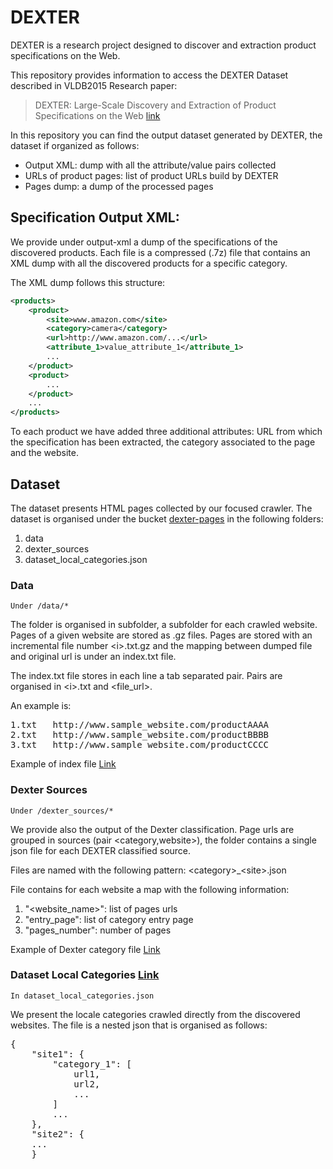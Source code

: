 # DEXTER

DEXTER is a research project designed to discover and extraction product specifications on the Web.

This repository provides information to access 
the DEXTER Dataset described in VLDB2015 Research 
paper:

> DEXTER: Large-Scale Discovery and Extraction 
of Product Specifications on the Web 
[link](http://www.vldb.org/pvldb/vol8/p2194-qiu.pdf)

In this repository you can find the output dataset generated by DEXTER, the dataset if organized as follows:
* Output XML: dump with all the attribute/value pairs collected
* URLs of product pages: list of product URLs build by DEXTER 
* Pages dump: a dump of the processed pages 


## Specification Output XML:

We provide under output-xml a dump of the specifications of the discovered products. Each file is a compressed (.7z) file that contains an XML dump with all the discovered products for a specific category.

The XML dump follows this structure:
```xml
<products>
	<product>
		<site>www.amazon.com</site>
		<category>camera</category>
		<url>http://www.amazon.com/...</url>
		<attribute_1>value_attribute_1</attribute_1>
		...
	</product>
	<product>
		...
	</product>
	...
</products>
``` 

To each product we have added three additional attributes: URL from which the specification has been extracted, the category associated to the page and the website.

## Dataset

The dataset presents HTML pages collected by our 
focused crawler. The dataset is organised under the bucket [dexter-pages](https://s3-eu-west-1.amazonaws.com/dexter-pages/) in the 
following folders:

1. data
2. dexter_sources
3. dataset\_local_categories.json

### Data
	Under /data/*
	
The folder is organised in subfolder, a subfolder for each crawled website. 
Pages of a given website are stored as .gz files. Pages are stored with an incremental file number \<i>.txt.gz and the mapping between dumped file and original url is under an index.txt file. 

The index.txt file stores in each line a tab separated pair. Pairs are organised in \<i>.txt and <file_url>.

An example is:
<pre>
1.txt 	http://www.sample_website.com/productAAAA
2.txt 	http://www.sample_website.com/productBBBB
3.txt 	http://www.sample_website.com/productCCCC
</pre>

Example of index file [Link](https://s3-eu-west-1.amazonaws.com/dexter-pages/data/shopping.com/index.txt)

### Dexter Sources

	Under /dexter_sources/*

We provide also the output of the Dexter classification. 
Page urls are grouped in sources (pair \<category,website>),
the folder contains a single json file for each DEXTER classified source.

Files are named with the following pattern: \<category>_\<site>.json

File contains for each website a map with the following information:

1. "\<website_name>": list of pages urls
2. "entry_page": list of category entry page
3. "pages_number": number of pages

Example of Dexter category file [Link](https://s3-eu-west-1.amazonaws.com/dexter-pages/dexter_sources/camera_dstore.com.json)

### Dataset Local Categories [Link](https://s3-eu-west-1.amazonaws.com/dexter-pages/dataset_local_categories.json)
	In dataset_local_categories.json

We present the locale categories crawled directly from the discovered websites. The file is a nested json that is organised as follows:
<pre>
{
	"site1": {
		"category_1": [
			url1,
			url2,
			...
		]
		...
	}, 
	"site2": {
	...
	}
</pre>
